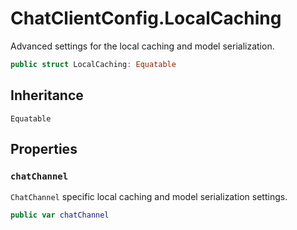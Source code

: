 # ChatClientConfig.LocalCaching

Advanced settings for the local caching and model serialization.

``` swift
public struct LocalCaching: Equatable 
```

## Inheritance

`Equatable`

## Properties

### `chatChannel`

`ChatChannel` specific local caching and model serialization settings.

``` swift
public var chatChannel 
```
